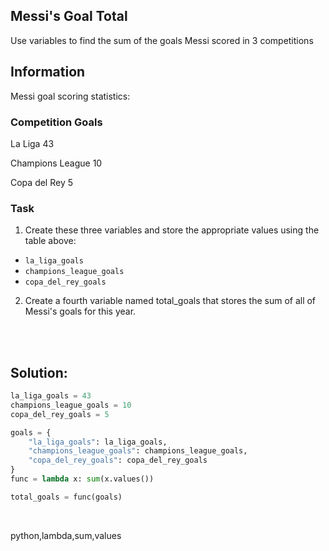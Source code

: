 ## Messi's Goal Total

Use variables to find the sum of the goals Messi scored in 3 competitions

## Information
Messi goal scoring statistics:

### Competition	Goals

La Liga	43

Champions League	10

Copa del Rey	5


### Task

1. Create these three variables and store the appropriate values using the table above:

- `la_liga_goals`
- `champions_league_goals`
- `copa_del_rey_goals`

2. Create a fourth variable named total_goals that stores the sum of all of Messi's goals for this year.



<br><br>

## Solution:

```py
la_liga_goals = 43
champions_league_goals = 10
copa_del_rey_goals = 5

goals = {
    "la_liga_goals": la_liga_goals,
    "champions_league_goals": champions_league_goals,
    "copa_del_rey_goals": copa_del_rey_goals
}
func = lambda x: sum(x.values())

total_goals = func(goals)

```

<br>

<tag>python,lambda,sum,values<tag>
